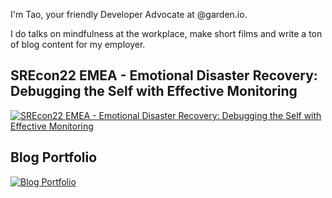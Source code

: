 I'm Tao, your friendly Developer Advocate at @garden.io.

I do talks on mindfulness at the workplace, make short films and write a ton of blog content for my employer.

## SREcon22 EMEA - Emotional Disaster Recovery: Debugging the Self with Effective Monitoring
[![SREcon22 EMEA - Emotional Disaster Recovery: Debugging the Self with Effective Monitoring](https://img.youtube.com/vi/ieiZJ6EWlDo/2.jpg)](https://www.youtube.com/watch?v=ieiZJ6EWlDo)

## Blog Portfolio
[![Blog Portfolio](https://user-images.githubusercontent.com/59834693/219618336-23bddba3-a719-4b79-8aed-7209b9a8c230.png)](https://garden.io/blog)
